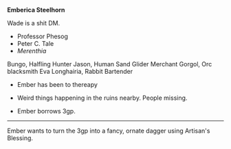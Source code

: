 **Emberica Steelhorn**

Wade is a shit DM.

- Professor Phesog
- Peter C. Tale
- *Merenthia*

Bungo, Halfling Hunter
Jason, Human Sand Glider Merchant
Gorgol, Orc blacksmith
Eva Longhairia, Rabbit Bartender

- Ember has been to thereapy
- Weird things happening in the ruins nearby. People missing.

- Ember borrows 3gp.

---
Ember wants to turn the 3gp into a fancy, ornate dagger using Artisan's Blessing.